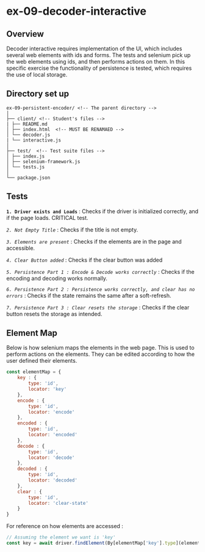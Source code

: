 # ex-09-decoder-interactive

## Overview

Decoder interactive requires implementation of the UI, which includes several web elements with ids and forms. The tests and selenium pick up the web elements using ids, and then performs actions on them. In this specific exercise the functionality of persistence is tested, which requires the use of local storage.

## Directory set up

```
ex-09-persistent-encoder/ <!-- The parent directory -->
│
├── client/ <!-- Student's files -->
| ├── README.md
│ ├── index.html  <!-- MUST BE RENAMAED -->
│ └── decoder.js
| └── interactive.js
│
├── test/  <!-- Test suite files -->
│ ├── index.js
│ ├── selenium-framework.js
│ └── tests.js
│
└── package.json
```

## Tests

**`1. Driver exists and Loads`** : Checks if the driver is initialized correctly, and if the page loads. CRITICAL test.

*`2. Not Empty Title`* : Checks if the title is not empty.

*`3. Elements are present`* : Checks if the elements are in the page and accessible.

*`4. Clear Button added`* : Checks if the clear button was added

*`5. Persistence Part 1 : Encode & Decode works correctly`* : Checks if the encoding and decoding works normally.

*`6. Persistence Part 2 : Persistence works correctly, and clear has no errors`* : Checks if the state remains the same after a soft-refresh.

*`7. Persistence Part 3 : Clear resets the storage`* : Checks if the clear button resets the storage as intended.

## Element Map

Below is how selenium maps the elements in the web page. This is used to perform actions on the elements. They can be edited according to how the user defined their elements.
```js
const elementMap = {
    key : {
        type: 'id',
        locator: 'key'
    },
    encode : { 
        type: 'id',
        locator: 'encode'
    },
    encoded : {
        type: 'id',
        locator: 'encoded'
    },
    decode : {
        type: 'id',
        locator: 'decode'
    },
    decoded : {
        type: 'id',
        locator: 'decoded'
    },
    clear : {
        type: 'id',
        locator: 'clear-state'
    }
}
```
For reference on how elements are accessed : 
```js
// Assuming the element we want is 'key'
const key = await driver.findElement(By[elementMap['key'].type](elementMap['key'].locator))
```